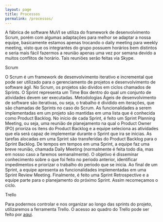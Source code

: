 ```yaml
---
layout: page
title: Processos
permalink: /processos/
---
```


A fábrica de software MuVI se utiliza do framework de desenvolvimento Scrum, 
porém com algumas adaptações para melhor se adaptar a nossa equipe, basicamente 
estamos apenas trocando o daily meeting para weekly meeting, visto que os 
integrantes do grupo possuem horários bem distintos e seria mais fácil fazermos 
a reunião apenas uma vez por semana devido a muitos conflitos de horário. Tais 
reuniões serão feitas via Skype.

Scrum

O Scrum é um framework de desenvolvimento iterativo e incremental que pode ser 
utilizado para o gerenciamento de projetos e desenvolvimento de software ágil. 
No Scrum, os projetos são dividos em ciclos chamados de Sprints. O Sprint 
representa um Time Box dentro do qual um conjunto de atividades devem ser 
executadas. Metodologias Ágeis de desenvolvimento de software são iterativas, 
ou seja, o trabalho é dividido em iterações, que são chamadas de Sprints no 
caso do Scrum. As funcionalidades a serem implementadas em um projeto são 
mantidas em uma lista que é conhecida como Product Backlog. No início de cada 
Sprint, é feito um Sprint Planning Meeting, ou seja, uma reunião de planejamento 
na qual o Product Owner (PO) prioriza os itens do Product Backlog e a equipe 
seleciona as atividades que ela será capaz de implementar durante o Sprint que ira 
se inicias. As tarefas alocadas em uma Sprint são transferidas do Product Backlog 
para o Sprint Backlog. De tempos em tempos em uma Sprint, a equipe faz uma breve 
reunião, chamada Daily Meeting (normalmente é feita todo dia, mas em nosso caso a 
faremos semanalmente). O objetivo é disseminar conhecimento sobre o que foi feito 
no periodo anterior, identificar impedimentos e priorizar o trabalho do periodo 
que se inicia. Ao final de um Sprint, a equipe apresenta as funcionalidades 
implementadas em uma Sprint Review Meeting. Finalmente, é feito uma Sprint 
Retrospective e a equipe parte para o planejamento do próximo Sprint. Assim 
recomeçamos o ciclo.

Trello

Para podermos controlar e nos organizar ao longo das sprints do projeto, 
utilizaremos a ferramenta Trello. O acesso ao quadro do Trello pode ser 
feito por [aqui](https://trello.com/b/K9dU5DZS).